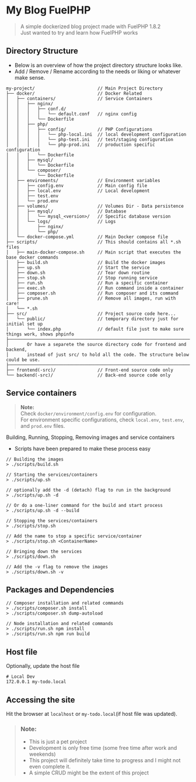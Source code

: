 # My Blog FuelPHP
> A simple dockerized blog project made with FuelPHP 1.8.2  
> Just wanted to try and learn how FuelPHP works

## Directory Structure
- Below is an overview of how the project directory structure looks like.
- Add / Remove / Rename according to the needs or liking or whatever make sense.
```
my-project/                        // Main Project Directory
├── docker/                        // Docker Related
│   ├── containers/                // Service Containers
│   │   ├── nginx/
│   │   │   ├── conf.d/
│   │   │   │   └── default.conf   // nginx config
│   │   │   └── Dockerfile
│   │   ├── php/
│   │   │   ├── config/            // PHP Configurations
│   │   │   │   └── php-local.ini  // local development configuration
│   │   │   │   └── php-test.ini   // test/staging configuration
│   │   │   │   └── php-prod.ini   // production specific configuration
│   │   │   └── Dockerfile
│   │   ├── mysql/
│   │   │   └── Dockerfile
│   │   └── composer/
│   │       └── Dockerfile
│   ├── enviroments/               // Environment variables
│   │   ├── config.env             // Main config file
│   │   ├── local.env              // Local development
│   │   ├── test.env
│   │   └── prod.env
│   ├── volumes/                   // Volumes Dir - Data persistence
│   │   ├── mysql/                 // Database
│   │   │   └── mysql_<version>/   // Specific database version
│   │   └── logs/                  // Logs
│   │       ├── nginx/
│   │       └── php/
│   └── docker-compose.yml         // Main Docker compose file
├── scripts/                       // This should contains all *.sh files 
│   ├── main-docker-compose.sh     // Main script that executes the base docker commands
│   ├── build.sh                   // Build the docker images 
│   ├── up.sh                      // Start the service
│   ├── down.sh                    // Tear down routine
│   ├── stop.sh                    // Stop running service
│   ├── run.sh                     // Run a specific container
│   ├── exec.sh                    // Run command inside a container
│   ├── composer.sh                // Run composer and its command
│   ├── prune.sh                   // Remove all images, run with care!
│   └── *.sh
├── src/                           // Project source code here...
│   └── public/                    // temporary directory just for initial set up
│       └── index.php              // default file just to make sure things work, shows phpinfo
├──────────────────────────────────────────────────────────────────────────────────────────────
│       Or have a separete the source directory code for frontend and backend,
│       instead of just src/ to hold all the code. The structure below could be use.
├──────────────────────────────────────────────────────────────────────────────────────────────
├── frontend(-src)/                // Front-end source code only
└── backend(-src)/                 // Back-end source code only
```

## Service containers
> <b>Note:</b>  
> Check `docker/environment/config.env` for configuration.  
> For environment specific configurations, check `local.env`, `test.env`, and `prod.env` files.

Building, Running, Stopping, Removing images and service containers
- Scripts have been prepared to make these process easy

```
// Building the images
> ./scripts/build.sh

// Starting the services/containers
> ./scripts/up.sh

// optionally add the -d (detach) flag to run in the background
> ./scripts/up.sh -d

// Or do a one-liner command for the build and start process
> ./scripts/up.sh -d --build

// Stopping the services/containers
> ./scripts/stop.sh

// Add the name to stop a specific service/container
> ./scripts/stop.sh <ContainerName>

// Bringing down the services
> ./scripts/down.sh

// Add the -v flag to remove the images
> ./scripts/down.sh -v
```

## Packages and Dependencies
```
// Composer installation and related commands
> ./scripts/composer.sh install
> ./scripts/composer.sh dump-autoload

// Node installation and related commands
> ./scripts/run.sh npm install
> ./scripts/run.sh npm run build
```

## Host file
Optionally, update the host file
```
# Local Dev
172.0.0.1 my-todo.local
```

## Accessing the site
Hit the browser at `localhost` or `my-todo.local`(if host file was updated).

> ### Note:
> - This is just a pet project
> - Development is only free time (some free time after work and weekends)
> - This project will definitely take time to progress and I might not even complete it.
> - A simple CRUD might be the extent of this project
>     
